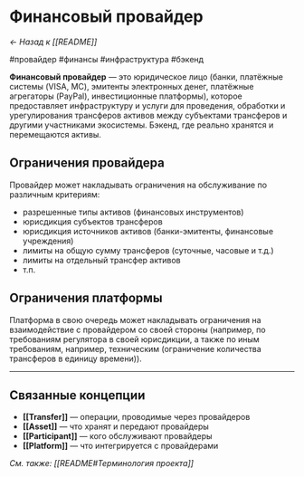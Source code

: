# Финансовый провайдер

*← Назад к [[README]]*

#провайдер #финансы #инфраструктура #бэкенд

**Финансовый провайдер** — это юридическое лицо (банки, платёжные системы (VISA, MC), эмитенты электронных денег, платёжные агрегаторы (PayPal), инвестиционные платформы), которое предоставляет инфраструктуру и услуги для проведения, обработки и урегулирования трансферов активов между субъектами трансферов и другими участниками экосистемы. Бэкенд, где реально хранятся и перемещаются активы.

## Ограничения провайдера

Провайдер может накладывать ограничения на обслуживание по различным критериям:
- разрешенные типы активов (финансовых инструментов)
- юрисдикция субъектов трансферов
- юрисдикция источников активов (банки-эмитенты, финансовые учреждения)
- лимиты на общую сумму трансферов (суточные, часовые и т.д.)
- лимиты на отдельный трансфер активов
- т.п.

## Ограничения платформы

Платформа в свою очередь может накладывать ограничения на взаимодействие с провайдером со своей стороны (например, по требованиям регулятора в своей юрисдикции, а также по иным требованиям, например, техническим (ограничение количества трансферов в единицу времени)).

---

## Связанные концепции

- **[[Transfer]]** — операции, проводимые через провайдеров
- **[[Asset]]** — что хранят и передают провайдеры
- **[[Participant]]** — кого обслуживают провайдеры
- **[[Platform]]** — что интегрируется с провайдерами

*См. также: [[README#Терминология проекта]]*

